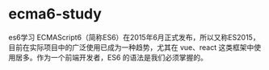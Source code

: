 # ecma6-study
es6学习
ECMAScript6（简称ES6）在2015年6月正式发布，所以又称ES2015，目前在实际项目中的广泛使用已成为一种趋势，尤其在 vue、react 这类框架中使用居多。作为一个前端开发者，ES6 的语法是我们必须掌握的。
